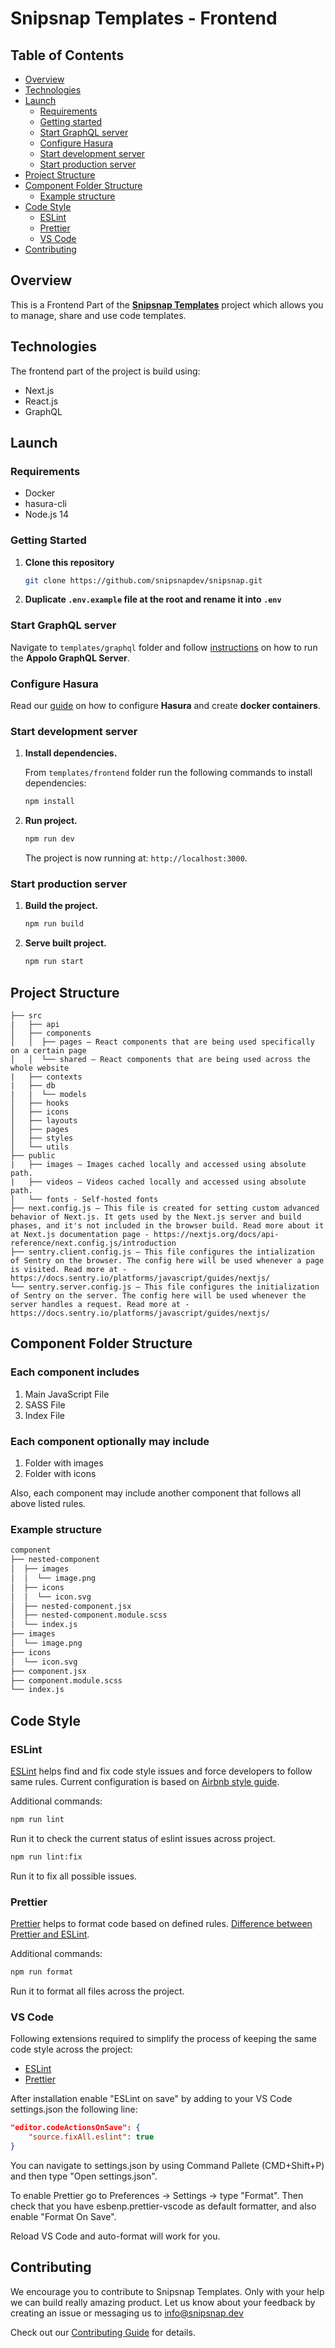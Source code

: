 # Snipsnap Templates - Frontend 

## Table of Contents
- [Overview](#overview)
- [Technologies](#technologies)
- [Launch](#launch)
  - [Requirements](#requirements)
  - [Getting started](#getting-started)
  - [Start GraphQL server](#start-graphql-server)
  - [Configure Hasura](#configure-hasura)
  - [Start development server](#start-development-server)
  - [Start production server](#start-production-server)
- [Project Structure](#project-structure)
- [Component Folder Structure](#component-folder-structure)
  - [Example structure](#example-structure)
- [Code Style](#code-style)
  - [ESLint](#eslint)
  - [Prettier](#prettier)
  - [VS Code](#vs-code)
- [Contributing](#contributing)

## Overview
This is a Frontend Part of the [**Snipsnap Templates**](https://templates.snipsnap.dev/) project which allows you to manage, share and use code templates. 

## Technologies
  The frontend part of the project is build using:
- Next.js
- React.js
- GraphQL

## Launch
### Requirements

- Docker
- hasura-cli
- Node.js 14

### Getting Started
1. **Clone this repository**

   ```bash
   git clone https://github.com/snipsnapdev/snipsnap.git
   ```

2. **Duplicate `.env.example` file at the root and rename it into `.env`**

### Start GraphQL server
Navigate to `templates/graphql` folder and follow [instructions](https://github.com/snipsnapdev/snipsnap/blob/master/templates/graphql/README.md) on how to run the **Appolo GraphQL Server**. 


### Configure Hasura

Read our [guide](https://github.com/snipsnapdev/snipsnap/tree/master/templates/hasura) on how to configure **Hasura** and create **docker containers**.

### Start development server
1. **Install dependencies.**
   
   From `templates/frontend` folder run the following commands to install dependencies:
   ```bash
   npm install
   ```

2. **Run project.**

   ```bash
   npm run dev
   ```

   The project is now running at: `http://localhost:3000`.

### Start production server
1. **Build the project.**
   ```bash
   npm run build
   ```
2. **Serve built project.**
   ```bash
   npm run start
   ```



## Project Structure
```text
├── src
|   ├── api 
│   ├── components
│   │  ├── pages — React components that are being used specifically on a certain page
│   │  └── shared — React components that are being used across the whole website
|   ├── contexts
|   ├── db
|   |  └── models
│   ├── hooks
│   ├── icons 
│   ├── layouts
│   ├── pages
│   ├── styles
│   └── utils
├── public
|   ├── images — Images cached locally and accessed using absolute path.
|   ├── videos — Videos cached locally and accessed using absolute path.
│   └── fonts - Self-hosted fonts
├── next.config.js — This file is created for setting custom advanced behavior of Next.js. It gets used by the Next.js server and build phases, and it's not included in the browser build. Read more about it at Next.js documentation page - https://nextjs.org/docs/api-reference/next.config.js/introduction
├── sentry.client.config.js — This file configures the intialization of Sentry on the browser. The config here will be used whenever a page is visited. Read more at - https://docs.sentry.io/platforms/javascript/guides/nextjs/
└── sentry.server.config.js — This file configures the initialization of Sentry on the server. The config here will be used whenever the server handles a request. Read more at - https://docs.sentry.io/platforms/javascript/guides/nextjs/
```

## Component Folder Structure

### Each component includes

1. Main JavaScript File
2. SASS File
3. Index File

### Each component optionally may include

1. Folder with images
2. Folder with icons

Also, each component may include another component that follows all above listed rules.

### Example structure

```bash
component
├── nested-component
│  ├── images
│  │  └── image.png
│  ├── icons
│  │  └── icon.svg
│  ├── nested-component.jsx
│  ├── nested-component.module.scss
│  └── index.js
├── images
│  └── image.png
├── icons
│  └── icon.svg
├── component.jsx
├── component.module.scss
└── index.js
```

## Code Style

### ESLint

[ESLint](https://eslint.org/) helps find and fix code style issues and force developers to follow same rules. Current configuration is based on [Airbnb style guide](https://github.com/airbnb/javascript).

Additional commands:

```bash
npm run lint
```

Run it to check the current status of eslint issues across project.

```bash
npm run lint:fix
```

Run it to fix all possible issues.

### Prettier

[Prettier](https://prettier.io/) helps to format code based on defined rules. [Difference between Prettier and ESLint](https://prettier.io/docs/en/comparison.html).

Additional commands:

```bash
npm run format
```

Run it to format all files across the project.

### VS Code

Following extensions required to simplify the process of keeping the same code style across the project:

- [ESLint](https://marketplace.visualstudio.com/items?itemName=dbaeumer.vscode-eslint)
- [Prettier](https://marketplace.visualstudio.com/items?itemName=esbenp.prettier-vscode)

After installation enable "ESLint on save" by adding to your VS Code settings.json the following line:

```json
"editor.codeActionsOnSave": {
    "source.fixAll.eslint": true
}
```

You can navigate to settings.json by using Command Pallete (CMD+Shift+P) and then type "Open settings.json".

To enable Prettier go to Preferences -> Settings -> type "Format". Then check that you have esbenp.prettier-vscode as default formatter, and also enable "Format On Save".

Reload VS Code and auto-format will work for you.

## Contributing
We encourage you to contribute to Snipsnap Templates. Only with your help we can build really amazing product. Let us know about your feedback by creating an issue or messaging us to info@snipsnap.dev

Check out our [Contributing Guide](https://github.com/snipsnapdev/snipsnap/blob/master/templates/contributing.md) for details.
